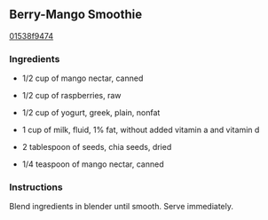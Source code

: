 ## Berry-Mango Smoothie

[01538f9474](http://www.kraftrecipes.com/recipes/berry-mango-smoothie-176387.aspx)

### Ingredients

 - 1/2 cup of mango nectar, canned

 - 1/2 cup of raspberries, raw

 - 1/2 cup of yogurt, greek, plain, nonfat

 - 1 cup of milk, fluid, 1% fat, without added vitamin a and vitamin d

 - 2 tablespoon of seeds, chia seeds, dried

 - 1/4 teaspoon of mango nectar, canned

### Instructions

Blend ingredients in blender until smooth. Serve immediately.